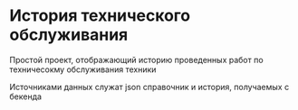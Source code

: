 # История технического обслуживания

Простой проект, отображающий историю проведенных работ по техничесокму обслуживания техники

Источниками данных служат json справочник и история, получаемых с бекенда